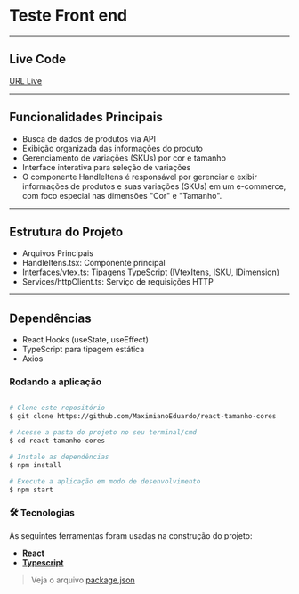 # Teste Front end

---

## Live Code

[URL Live](https://react-tamanho-cores.vercel.app/)

---

## Funcionalidades Principais

- Busca de dados de produtos via API
- Exibição organizada das informações do produto
- Gerenciamento de variações (SKUs) por cor e tamanho
- Interface interativa para seleção de variações
- O componente HandleItens é responsável por gerenciar e exibir informações de produtos e suas variações (SKUs) em um e-commerce, com foco especial nas dimensões "Cor" e "Tamanho".

---

## Estrutura do Projeto

- Arquivos Principais
- HandleItens.tsx: Componente principal
- Interfaces/vtex.ts: Tipagens TypeScript (IVtexItens, ISKU, IDimension)
- Services/httpClient.ts: Serviço de requisições HTTP

---

## Dependências

- React Hooks (useState, useEffect)
- TypeScript para tipagem estática
- Axios

### Rodando a aplicação

```bash

# Clone este repositório
$ git clone https://github.com/MaximianoEduardo/react-tamanho-cores

# Acesse a pasta do projeto no seu terminal/cmd
$ cd react-tamanho-cores

# Instale as dependências
$ npm install

# Execute a aplicação em modo de desenvolvimento
$ npm start

```

### 🛠 Tecnologias

As seguintes ferramentas foram usadas na construção do projeto:

- **[React](https://react.dev/)**
- **[Typescript](https://www.typescriptlang.org/)**

> Veja o arquivo  [package.json](./package.json)
